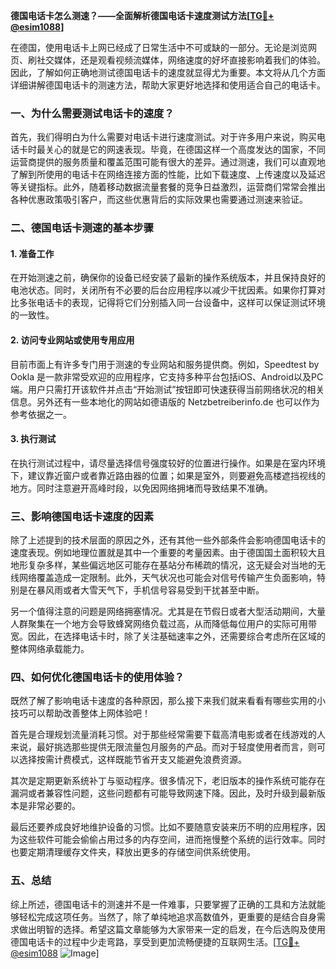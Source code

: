 **德国电话卡怎么测速？——全面解析德国电话卡速度测试方法[[TG💪+ @esim1088](https://t.me/s/esim1088)]**

在德国，使用电话卡上网已经成了日常生活中不可或缺的一部分。无论是浏览网页、刷社交媒体，还是观看视频流媒体，网络速度的好坏直接影响着我们的体验。因此，了解如何正确地测试德国电话卡的速度就显得尤为重要。本文将从几个方面详细讲解德国电话卡的测速方法，帮助大家更好地选择和使用适合自己的电话卡。

### 一、为什么需要测试电话卡的速度？

首先，我们得明白为什么需要对电话卡进行速度测试。对于许多用户来说，购买电话卡时最关心的就是它的网速表现。毕竟，在德国这样一个高度发达的国家，不同运营商提供的服务质量和覆盖范围可能有很大的差异。通过测速，我们可以直观地了解到所使用的电话卡在网络连接方面的性能，比如下载速度、上传速度以及延迟等关键指标。此外，随着移动数据流量套餐的竞争日益激烈，运营商们常常会推出各种优惠政策吸引客户，而这些优惠背后的实际效果也需要通过测速来验证。

### 二、德国电话卡测速的基本步骤

#### 1. 准备工作
在开始测速之前，确保你的设备已经安装了最新的操作系统版本，并且保持良好的电池状态。同时，关闭所有不必要的后台应用程序以减少干扰因素。如果你打算对比多张电话卡的表现，记得将它们分别插入同一台设备中，这样可以保证测试环境的一致性。

#### 2. 访问专业网站或使用专用应用
目前市面上有许多专门用于测速的专业网站和服务提供商。例如，Speedtest by Ookla 是一款非常受欢迎的应用程序，它支持多种平台包括iOS、Android以及PC端。用户只需打开该软件并点击“开始测试”按钮即可快速获得当前网络状况的相关信息。另外还有一些本地化的网站如德语版的 Netzbetreiberinfo.de 也可以作为参考依据之一。

#### 3. 执行测试
在执行测试过程中，请尽量选择信号强度较好的位置进行操作。如果是在室内环境下，建议靠近窗户或者靠近路由器的位置；如果是室外，则要避免高楼遮挡视线的地方。同时注意避开高峰时段，以免因网络拥堵而导致结果不准确。

### 三、影响德国电话卡速度的因素

除了上述提到的技术层面的原因之外，还有其他一些外部条件会影响德国电话卡的速度表现。例如地理位置就是其中一个重要的考量因素。由于德国国土面积较大且地形复杂多样，某些偏远地区可能存在基站分布稀疏的情况，这无疑会对当地的无线网络覆盖造成一定限制。此外，天气状况也可能会对信号传输产生负面影响，特别是在暴风雨或者大雪天气下，手机信号容易受到干扰甚至中断。

另一个值得注意的问题是网络拥塞情况。尤其是在节假日或者大型活动期间，大量人群聚集在一个地方会导致蜂窝网络负载过高，从而降低每位用户的实际可用带宽。因此，在选择电话卡时，除了关注基础速率之外，还需要综合考虑所在区域的整体网络承载能力。

### 四、如何优化德国电话卡的使用体验？

既然了解了影响电话卡速度的各种原因，那么接下来我们就来看看有哪些实用的小技巧可以帮助改善整体上网体验吧！

首先是合理规划流量消耗习惯。对于那些经常需要下载高清电影或者在线游戏的人来说，最好挑选那些提供无限流量包月服务的产品。而对于轻度使用者而言，则可以选择按需计费模式，这样既能节省开支又能避免浪费资源。

其次是定期更新系统补丁与驱动程序。很多情况下，老旧版本的操作系统可能存在漏洞或者兼容性问题，这些问题都有可能导致网速下降。因此，及时升级到最新版本是非常必要的。

最后还要养成良好地维护设备的习惯。比如不要随意安装来历不明的应用程序，因为这些软件可能会偷偷占用过多的内存空间，进而拖慢整个系统的运行效率。同时也要定期清理缓存文件夹，释放出更多的存储空间供系统使用。

### 五、总结

综上所述，德国电话卡的测速并不是一件难事，只要掌握了正确的工具和方法就能够轻松完成这项任务。当然了，除了单纯地追求高数值外，更重要的是结合自身需求做出明智的选择。希望这篇文章能够为大家带来一定的启发，在今后选购及使用德国电话卡的过程中少走弯路，享受到更加流畅便捷的互联网生活。[[TG💪+ @esim1088](https://t.me/s/esim1088) ![Image](https://i.postimg.cc/4NQfJmqS/Snipaste-2025-05-13-00-14-12.png)]